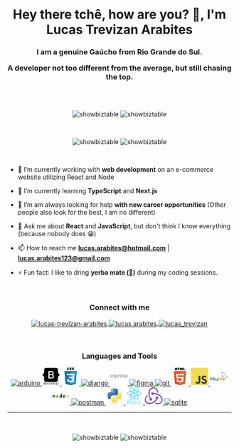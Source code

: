 <h1 align="center">Hey there tchê, how are you? 👋, I'm Lucas Trevizan Arabites</h1>
<h3 align="center">
  <p>I am a genuine Gaúcho from Rio Grande do Sul.<p/>
  <p>A developer not too different from the average, but still chasing the top.<p/>
</h3>

<br />
<br />

<p align="center"> 
  <img src="https://komarev.com/ghpvc/?username=showbiztable&label=Profile%20views&color=0e75b6&style=flat" alt="showbiztable" /> 
  <img src="https://img.shields.io/github/followers/Showbiztable?style=social" alt="showbiztable" />
</p>

<br />

<p align="center"> 
  <img src="https://img.shields.io/static/v1?label=Fluent&message=Brazilian Portuguese&color=green&style=for-the-badget" alt="showbiztable" /> 
  <img src="https://img.shields.io/static/v1?label=Beginner&message=English&color=green&style=for-the-badget" alt="showbiztable" />
</p>

<br />

- 🔭 I’m currently working with **web development** on an e-commerce website utilizing React and Node

- 🌱 I’m currently learning **TypeScript** and **Next.js**

- 🤝 I’m am always looking for help **with new career opportunities** (Other people also look for the best, I am no different)

- 💬 Ask me about **React** and **JavaScript**, but don't think I know everything (because nobody does 😁)

- 📫 How to reach me **lucas.arabites@hotmail.com** | **lucas.arabites123@gmail.com**

- ⚡ Fun fact: I like to dring **yerba mate (🧉)** during my coding sessions.

<br />

<h3 align="center">Connect with me</h3>
<p align="center">
  <a href="https://linkedin.com/in/lucas-trevizan-arabites-435015151" target="blank">
    <img align="center" src="https://raw.githubusercontent.com/rahuldkjain/github-profile-readme-generator/master/src/images/icons/Social/linked-in-alt.svg" alt="lucas-trevizan-arabites" height="30" width="40" />
  </a>
  <a href="https://fb.com/lucas.arabites" target="blank">
    <img align="center" src="https://raw.githubusercontent.com/rahuldkjain/github-profile-readme-generator/master/src/images/icons/Social/facebook.svg" alt="lucas.arabites" height="30" width="40" />
  </a>
  <a href="https://instagram.com/lucas_trevizan" target="blank">
    <img align="center" src="https://raw.githubusercontent.com/rahuldkjain/github-profile-readme-generator/master/src/images/icons/Social/instagram.svg" alt="lucas_trevizan" height="30" width="40" />
  </a>
</p>

<br />

<h3 align="center">Languages and Tools</h3>
<p align="center"> 
  <a href="https://www.arduino.cc/" target="_blank" rel="noreferrer"> 
    <img src="https://cdn.worldvectorlogo.com/logos/arduino-1.svg" alt="arduino" width="40" height="40"/>
  </a>
  <a href="https://getbootstrap.com" target="_blank" rel="noreferrer"> 
    <img src="https://raw.githubusercontent.com/devicons/devicon/master/icons/bootstrap/bootstrap-plain-wordmark.svg" alt="bootstrap" width="40" height="40"/> 
  </a> 
  <a href="https://www.w3schools.com/css/" target="_blank" rel="noreferrer">
    <img src="https://raw.githubusercontent.com/devicons/devicon/master/icons/css3/css3-original-wordmark.svg" alt="css3" width="40" height="40"/>
  </a> 
  <a href="https://www.djangoproject.com/" target="_blank" rel="noreferrer"> 
    <img src="https://cdn.worldvectorlogo.com/logos/django.svg" alt="django" width="40" height="40"/> 
  </a>
  <a href="https://expressjs.com" target="_blank" rel="noreferrer">
    <img src="https://raw.githubusercontent.com/devicons/devicon/master/icons/express/express-original-wordmark.svg" alt="express" width="40" height="40"/> 
  </a> 
  <a href="https://www.figma.com/" target="_blank" rel="noreferrer">
    <img src="https://www.vectorlogo.zone/logos/figma/figma-icon.svg" alt="figma" width="40" height="40"/>
  </a> 
  <a href="https://git-scm.com/" target="_blank" rel="noreferrer">
    <img src="https://www.vectorlogo.zone/logos/git-scm/git-scm-icon.svg" alt="git" width="40" height="40"/>
  </a>
  <a href="https://www.w3.org/html/" target="_blank" rel="noreferrer">
    <img src="https://raw.githubusercontent.com/devicons/devicon/master/icons/html5/html5-original-wordmark.svg" alt="html5" width="40" height="40"/>
  </a>
  <a href="https://developer.mozilla.org/en-US/docs/Web/JavaScript" target="_blank" rel="noreferrer"> 
    <img src="https://raw.githubusercontent.com/devicons/devicon/master/icons/javascript/javascript-original.svg" alt="javascript" width="40" height="40"/>
  </a>
  <a href="https://www.mysql.com/" target="_blank" rel="noreferrer"> 
    <img src="https://raw.githubusercontent.com/devicons/devicon/master/icons/mysql/mysql-original-wordmark.svg" alt="mysql" width="40" height="40"/>
  </a> 
  <a href="https://nodejs.org" target="_blank" rel="noreferrer">
    <img src="https://raw.githubusercontent.com/devicons/devicon/master/icons/nodejs/nodejs-original-wordmark.svg" alt="nodejs" width="40" height="40"/> 
  </a>
  <a href="https://postman.com" target="_blank" rel="noreferrer">
    <img src="https://www.vectorlogo.zone/logos/getpostman/getpostman-icon.svg" alt="postman" width="40" height="40"/> 
  </a> 
  <a href="https://www.python.org" target="_blank" rel="noreferrer"> 
    <img src="https://raw.githubusercontent.com/devicons/devicon/master/icons/python/python-original.svg" alt="python" width="40" height="40"/>
  </a>
  <a href="https://reactjs.org/" target="_blank" rel="noreferrer"> 
    <img src="https://raw.githubusercontent.com/devicons/devicon/master/icons/react/react-original-wordmark.svg" alt="react" width="40" height="40"/>
  </a> 
  <a href="https://redux.js.org" target="_blank" rel="noreferrer">
    <img src="https://raw.githubusercontent.com/devicons/devicon/master/icons/redux/redux-original.svg" alt="redux" width="40" height="40"/>
  </a>
  <a href="https://www.sqlite.org/" target="_blank" rel="noreferrer">
    <img src="https://www.vectorlogo.zone/logos/sqlite/sqlite-icon.svg" alt="sqlite" width="40" height="40"/> 
  </a>
</p>

<hr></hr>
<br />

<p align="center">
  <img align="center" src="https://github-readme-stats.vercel.app/api?username=showbiztable&show_icons=true&locale=en" alt="showbiztable" />
  <img align="center" src="https://github-readme-stats.vercel.app/api/top-langs?username=showbiztable&show_icons=true&locale=en&layout=compact" alt="showbiztable" width="35%" height="35%"/>
</p>
